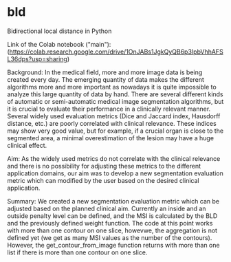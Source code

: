 # bld
Bidirectional local distance in Python

Link of the Colab notebook ("main"):
(https://colab.research.google.com/drive/1OnJABs1JgkQyQB6p3IpbVhhAFSL36dps?usp=sharing)

Background: 
In the medical field, more and more image data is being created every day. The emerging quantity of data makes the different algorithms more and more important as nowadays it is quite impossible to analyze this large quantity of data by hand. There are several different kinds of automatic or semi-automatic medical image segmentation algorithms, but it is crucial to evaluate their performance in a clinically relevant manner. Several widely used evaluation metrics (Dice and Jaccard index, Hausdorff distance, etc.) are poorly correlated with clinical relevance. These indices may show very good value, but for example, if a crucial organ is close to the segmented area, a minimal overestimation of the lesion may have a huge clinical effect. 

Aim: 
As the widely used metrics do not correlate with the clinical relevance and there is no possibility for adjusting these metrics to the different application domains, our aim was to develop a new segmentation evaluation metric which can modified by the user based on the desired clinical application.

Summary: 
We created a new segmentation evaluation metric which can be adjusted based on the planned clinical aim.
Currently an inside and an outside penalty level can be defined, and the MSI is calculated by the BLD and the previously defined weight function. 
The code at this point works with more than one contour on one slice, howevwe, the aggregation is not defined yet (we get as many MSI values as the number of the contours). However, the get_contour_from_image function returns with more than one list if there is more than one contour on one slice.
